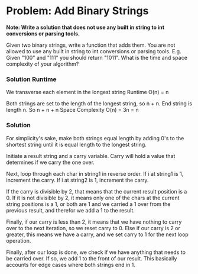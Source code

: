 # Problem: Add Binary Strings  

**Note: Write a solution that does not use any built in string to int conversions or parsing tools.**

Given two binary strings, write a function that adds them. You are not allowed to use any built in string to int conversions or parsing tools. E.g. Given "100" and "111" you should return "1011". What is the time and space complexity of your algorithm?

### Solution Runtime

We transverse each element in the longest string
Runtime O(n) = n

Both strings are set to the length of the longest string, so n + n. End string is length n. So n + n + n
Space Complexity O(n) = 3n = n


### Solution

For simplicity's sake, make both strings equal length by adding 0's to the shortest string until it is equal length to the longest string.

Initiate a result string and a carry variable. Carry will hold a value that determines if we carry the one over.

Next, loop through each char in string1 in reverse order. If i at string1 is 1, increment the carry. If i at string2 is 1, increment the carry.

If the carry is divisible by 2, that means that the current result position is a 0. If it is not divisible by 2, it means only one of the chars at the current string positions is a 1, or both are 1 and we carried a 1 over from the previous result, and therefor we add a 1 to the result.

Finally, if our carry is less than 2, it means that we have nothing to carry over to the next iteration, so we reset carry to 0.
Else if our carry is 2 or greater, this means we have a carry, and we set carry to 1 for the next loop operation.

Finally, after our loop is done, we check if we have anything that needs to be carried over. If so, we add 1 to the front of our result. This basically accounts for edge cases where both strings end in 1.